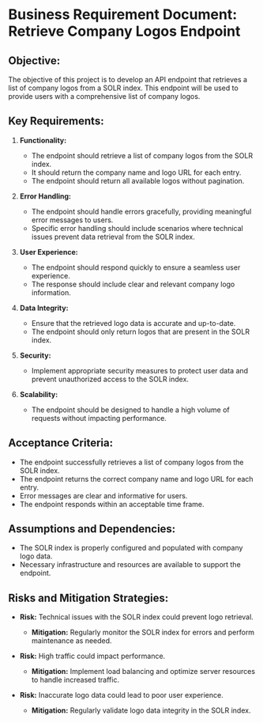 # Business Requirement Document: Retrieve Company Logos Endpoint

## Objective:
The objective of this project is to develop an API endpoint that retrieves a list of company logos from a SOLR index. This endpoint will be used to provide users with a comprehensive list of company logos.

## Key Requirements:

1. **Functionality:**
   - The endpoint should retrieve a list of company logos from the SOLR index.
   - It should return the company name and logo URL for each entry.
   - The endpoint should return all available logos without pagination.

2. **Error Handling:**
   - The endpoint should handle errors gracefully, providing meaningful error messages to users.
   - Specific error handling should include scenarios where technical issues prevent data retrieval from the SOLR index.

3. **User Experience:**
   - The endpoint should respond quickly to ensure a seamless user experience.
   - The response should include clear and relevant company logo information.

4. **Data Integrity:**
   - Ensure that the retrieved logo data is accurate and up-to-date.
   - The endpoint should only return logos that are present in the SOLR index.

5. **Security:**
   - Implement appropriate security measures to protect user data and prevent unauthorized access to the SOLR index.

6. **Scalability:**
   - The endpoint should be designed to handle a high volume of requests without impacting performance.

## Acceptance Criteria:

- The endpoint successfully retrieves a list of company logos from the SOLR index.
- The endpoint returns the correct company name and logo URL for each entry.
- Error messages are clear and informative for users.
- The endpoint responds within an acceptable time frame.

## Assumptions and Dependencies:

- The SOLR index is properly configured and populated with company logo data.
- Necessary infrastructure and resources are available to support the endpoint.

## Risks and Mitigation Strategies:

- **Risk:** Technical issues with the SOLR index could prevent logo retrieval.
  - **Mitigation:** Regularly monitor the SOLR index for errors and perform maintenance as needed.

- **Risk:** High traffic could impact performance.
  - **Mitigation:** Implement load balancing and optimize server resources to handle increased traffic.

- **Risk:** Inaccurate logo data could lead to poor user experience.
  - **Mitigation:** Regularly validate logo data integrity in the SOLR index.
